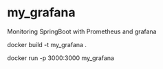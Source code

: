 # my_grafana

Monitoring SpringBoot with Prometheus and grafana

docker build -t my_grafana .

docker run -p 3000:3000 my_grafana